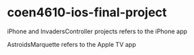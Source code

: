 # coen4610-ios-final-project

iPhone and InvadersController projects refers to the iPhone app

AstroidsMarquette refers to the Apple TV app
